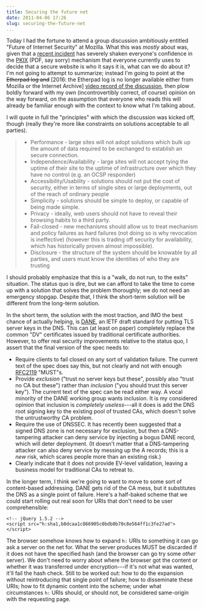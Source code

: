 ```yaml
---
title: Securing the future net
date: 2011-04-06 17:26
slug: securing-the-future-net
...
```


Today I had the fortune to attend a group discussion ambitiously
entitled "Future of Internet Security" at Mozilla. What this was
*mostly* about was, given that a [recent incident][] has severely
shaken everyone's confidence in the [PKIX][] (PDF, say sorry)
mechanism that everyone currently uses to decide that a secure website
is who it says it is, what can we do about it? I'm not going to
attempt to summarize; instead I'm going to point at the <del>Etherpad
log and</del>
\[2016: the Etherpad log is no longer available either from Mozilla or
the Internet Archive]
[video record of the discussion][], then plow boldly forward with my
own (incontrovertibly correct, of course) opinion on the way forward,
on the assumption that everyone who reads this will already be
familiar enough with the context to know what I'm talking about.

I will quote in full the "principles" with which the discussion was
kicked off, though (really they're more like constraints on solutions
acceptable to all parties).

> * Performance - large sites will not adopt solutions which bulk up
>   the amount of data required to be exchanged to establish an secure
>   connection.
> * Independence/Availability - large sites will not accept tying the
>   uptime of their site to the uptime of infrastructure over which they
>   have no control (e.g. an OCSP responder)
> * Accessibility/Usability - solutions should not put the cost of
>   security, either in terms of single sites or large deployments, out of
>   the reach of ordinary people
> * Simplicity - solutions should be simple to deploy, or capable of
>   being made simple.
> * Privacy - ideally, web users should not have to reveal their
>   browsing habits to a third party.
> * Fail-closed - new mechanisms should allow us to treat mechanism
>   and policy failures as hard failures (not doing so is why revocation is
>   ineffective) (however this is trading off security for availability,
>   which has historically proven almost impossible).
> * Disclosure - the structure of the system should be knowable by
>   all parties, and users must know the identities of who they are trusting

I should probably emphasize that this is a "walk, do not run, to the
exits" situation. The status quo is dire, but we can afford to take
the time to come up with a solution that solves the problem
thoroughly; we do not need an emergency stopgap. Despite that, I think
the short-term solution will be different from the long-term solution.

In the short term, the solution with the most traction, and IMO the
best chance of actually helping, is [DANE][], an IETF draft standard
for putting TLS server keys in the DNS. This can (at least on paper)
completely replace the common "DV" certificates issued by traditional
certificate authorities. However, to offer real security improvements
relative to the status quo, I assert that the final version of the
spec needs to:

* Require clients to fail closed on any sort of validation failure. The
  current text of the spec does say this, but not clearly and not with
  enough [RFC2119][] "MUST"s.
* Provide *exclusion* ("trust no server keys but these", possibly also
  "trust no CA but these") rather than *inclusion* ("you should trust
  this server key"). The current text of the spec can be read either
  way. A vocal minority of the DANE working group wants inclusion. It
  is my considered opinion that inclusion is *completely
  useless*---all it does is add the DNS root signing key to the
  existing pool of trusted CAs, which doesn't solve the untrustworthy
  CA problem.
* Require the use of DNSSEC. It has recently been suggested that a
  signed DNS zone is not necessary for exclusion, but then a
  DNS-tampering attacker can deny service by injecting a bogus DANE
  record, which will deter deployment. (It doesn't matter that a
  DNS-tampering attacker can also deny service by messing up the A
  records; this is a *new* risk, which scares people more than an
  existing risk.)
* Clearly indicate that it does not provide EV-level validation,
  leaving a business model for traditional CAs to retreat to.

In the longer term, I think we're going to want to move to some sort
of content-based addressing. DANE gets rid of the CA mess, but it
substitutes the DNS as a single point of failure. Here's a half-baked
scheme that we could start rolling out real soon for URIs that don't
need to be user comprehensible:

    <!-- jQuery 1.5.2 -->
    <script src="h:sha1,b8dcaa1c866905c0bdb0b70c8e564ff1c3fe27ad"></script>

The browser somehow knows how to expand `h:` URIs to something it can
go ask a server on the net for. What the server produces MUST be
discarded if it does not have the specified hash (and the browser can
go try some *other* server). We don't need to worry about where the
browser got the content or whether it was transferred under
encryption---if it's not what was wanted, it'll fail the hash check.
Still to be worked out: how to do the expansion without reintroducing
that single point of failure; how to disseminate these URIs; how to
fit dynamic content into the scheme; under what circumstances `h:`
URIs should, or should not, be considered same-origin with the
requesting page.

[recent incident]: https://www.eff.org/deeplinks/2011/03/iranian-hackers-obtain-fraudulent-https
[PKIX]: http://www.cs.auckland.ac.nz/~pgut001/pubs/pkitutorial.pdf
[Etherpad log]: https://etherpad.mozilla.org/ep/pad/view/ro.IWd3P/rev.6007
[video record of the discussion]: https://videos.cdn.mozilla.net/uploads/air_mozilla/future-of-internet-security.ogg
[DANE]: http://tools.ietf.org/html/draft-ietf-dane-protocol
[RFC2119]: http://tools.ietf.org/html/rfc2119
